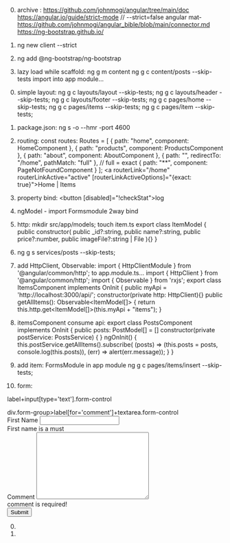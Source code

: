 0. archive :
https://github.com/johnmogi/angular/tree/main/doc
https://angular.io/guide/strict-mode
// --strict=false
angular mat- https://github.com/johnmogi/angular_bible/blob/main/connector.md
https://ng-bootstrap.github.io/


0. ng new client --strict

0. ng add @ng-bootstrap/ng-bootstrap

0. lazy load while scaffold:
ng g m content
ng g c content/posts --skip-tests
import into app module...
  <!-- imports: [RouterModule.forRoot(routes, { onSameUrlNavigation: 'reload' })],
{is this recommended?} -->

0. simple layout:
ng g c layouts/layout --skip-tests;
ng g c layouts/header --skip-tests;
ng g c layouts/footer --skip-tests;
ng g c pages/home --skip-tests;
ng g c pages/items --skip-tests;
ng g c pages/item --skip-tests;


0. package.json: ng s -o --hmr -port 4600
0. routing:
const routes: Routes = [ { path: "home", component: HomeComponent }, { path: "products", component: ProductsComponent }, { path: "about", component: AboutComponent }, { path: "", redirectTo: "/home", pathMatch: "full" }, // full = exact { path: "**", component: PageNotFoundComponent } ];
<router-outlet></router-outlet>
<a routerLink="/home" routerLinkActive="active"
[routerLinkActiveOptions]="{exact: true}">Home</a>
|
<a routerLink="/items" >Items</a>


0. property bind:
<button [disabled]="!checkStat">log</button>

0. ngModel - import Formsmodule 2way bind

0. http:
mkdir src/app/models;
touch item.ts
export class ItemModel { 
    public constructor( 
        public _id?:string,
        public name?:string,
        public price?:number,
        public imageFile?:string | File ){} }

0. ng g s services/posts --skip-tests;

0. add  HttpClient, Observable:
import { HttpClientModule } from '@angular/common/http';
to app.module.ts...
import { HttpClient } from '@angular/common/http'; 
import { Observable } from 'rxjs'; 
export class ItemsComponent implements OnInit {
  public myApi = 'http://localhost:3000/api/'; 
  constructor(private http: HttpClient){}
  public getAllItems(): Observable<ItemModel[]> { 
    return this.http.get<ItemModel[]>(this.myApi + "items"); }

0. itemsComponent consume api:
export class PostsComponent implements OnInit {
  public posts: PostModel[] = []
  constructor(private postService: PostsService) { }
  ngOnInit() {
    this.postService.getAllItems().subscribe(
      (posts) => (this.posts = posts,
        console.log(this.posts)),
      (err) => alert(err.message));
  }
}



0. add item:
FormsModule in app module
ng g c pages/items/insert --skip-tests;

0. form:
<form>
  label+input[type='text'].form-control
</form>
  div.form-group>label[for='comment']+textarea.form-control
<form>
  <div class="form-group">
    <label for="firstName">First Name</label>
    <input required pattern="banana" ngModel #firstName="ngModel" name="firstName" id="firstName" type="text" class="form-control">
  <div class="alert alert-danger" *ngIf="!firstName.valid && firstName.touched">
    First name is a must
  </div>
  </div>
  <div class="form-group"><label for="comment">Comment</label>
    <textarea required ngModel #comment="ngModel" name="comment" id="comment" cols="30" rows="10" class="form-control"></textarea></div>
    <div class="alert alert-danger" *ngIf="!comment.valid && comment.touched">comment is required!</div>
    <button class="btn btn-primary">Submit</button>
  </form>

  0. 

0. 



